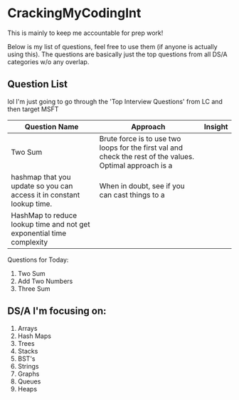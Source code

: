 # CrackingMyCodingInt

This is mainly to keep me accountable for prep work!

Below is my list of questions, feel free to use them (if anyone is actually using this).
The questions are basically just the top questions from all DS/A categories w/o any overlap.

## Question List

lol I'm just going to go through the 'Top Interview Questions' from LC and then target MSFT

| Question Name | Approach | Insight |
| ----------- | ----------- | -------------- |
| Two Sum | Brute force is to use two loops for the first val and check the rest of the values. Optimal approach is a
hashmap that you update so you can access it in constant lookup time. | When in doubt, see if you can cast things to a
HashMap to reduce lookup time and not get exponential time complexity |

Questions for Today:
1. Two Sum
2. Add Two Numbers
3. Three Sum

## DS/A I'm focusing on:

1. Arrays
2. Hash Maps
3. Trees
4. Stacks
5. BST's
6. Strings
7. Graphs
8. Queues
9. Heaps
